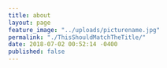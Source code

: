 ```yaml
---
title: about
layout: page
feature_image: "../uploads/picturename.jpg"
permalink: "./ThisShouldMatchTheTitle/"
date: 2018-07-02 00:52:14 -0400
published: false
---
```


